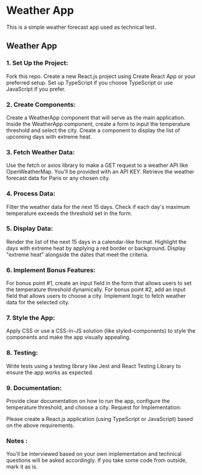 # Weather App 

This is a simple weather forecast app used as technical test. 

## Weather App

### 1. Set Up the Project:

Fork this repo. Create a new React.js project using Create React App or your preferred setup.
Set up TypeScript if you choose TypeScript or use JavaScript if you prefer.

### 2. Create Components:

Create a WeatherApp component that will serve as the main application.
Inside the WeatherApp component, create a form to input the temperature threshold and select the city.
Create a component to display the list of upcoming days with extreme heat.

### 3. Fetch Weather Data:

Use the fetch or axios library to make a GET request to a weather API like OpenWeatherMap.
You'll be provided with an API KEY.
Retrieve the weather forecast data for Paris or any chosen city.

### 4. Process Data:

Filter the weather data for the next 15 days.
Check if each day's maximum temperature exceeds the threshold set in the form.

### 5. Display Data:

Render the list of the next 15 days in a calendar-like format.
Highlight the days with extreme heat by applying a red border or background.
Display "extreme heat" alongside the dates that meet the criteria.

### 6. Implement Bonus Features:

For bonus point #1, create an input field in the form that allows users to set the temperature threshold dynamically.
For bonus point #2, add an input field that allows users to choose a city. Implement logic to fetch weather data for the selected city.

### 7. Style the App:

Apply CSS or use a CSS-in-JS solution (like styled-components) to style the components and make the app visually appealing.

### 8. Testing:

Write tests using a testing library like Jest and React Testing Library to ensure the app works as expected.

### 9. Documentation:

Provide clear documentation on how to run the app, configure the temperature threshold, and choose a city.
Request for Implementation:

Please create a React.js application (using TypeScript or JavaScript) based on the above requirements.

### Notes :
You'll be interviewed based on your own implementation and technical questions will be asked accordingly. 
If you take some code from outside, mark it as is.
